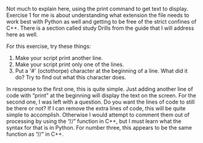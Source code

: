 Not much to explain here, using the print command to get text to display. Exercise 1 for me is about understanding what extension the file needs to work best with Python as well and getting to be free of the strict confines of C++. There is a section called study Drills from the guide that I will address here as well.

For this exercise, try these things:
1.	Make your script print another line.
2.	Make your script print only one of the lines.
3.	Put a '#' (octothorpe) character at the beginning of a line. What did it do? Try to find out what this character does.

In response to the first one, this is quite simple. Just adding another line of code with “print” at the beginning will display the text on the screen. For the second one, I was left with a question. Do you want the lines of code to still be there or not? If I can remove the extra lines of code, this will be quite simple to accomplish. Otherwise I would attempt to comment them out of processing by using the “//” function in C++, but I must learn what the syntax for that is in Python. For number three, this appears to be the same function as “//” in C++.
